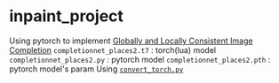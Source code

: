# inpaint_project
Using pytorch to implement [Globally and Locally Consistent Image Completion](http://hi.cs.waseda.ac.jp/~iizuka/projects/completion/en/)
`completionnet_places2.t7`  : torch(lua) model
`completionnet_places2.py`  : pytorch model
`completionnet_places2.pth` : pytorch model's param
Using [`convert_torch.py`](https://github.com/clcarwin/convert_torch_to_pytorch)
